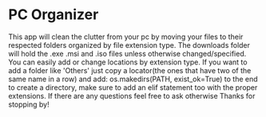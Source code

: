 # PC Organizer
This app will clean the clutter from your pc by moving your files to their respected folders organized by file extension type. The downloads folder will hold the .exe .msi and .iso files unless otherwise changed/specified. You can easily add or change locations by extension type. If you want to add a folder like 'Others' just copy a locator(the ones that have two of the same name in a row) and add: os.makedirs(PATH, exist_ok=True) to the end to create a directory, make sure to add an elif statement too with the proper extensions.
If there are any questions feel free to ask otherwise Thanks for stopping by!
